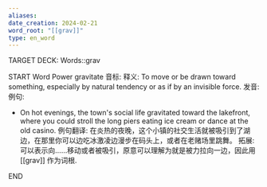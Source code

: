 ```yaml
---
aliases: 
date_creation: 2024-02-21
word_root: "[[grav]]"
type: en_word
---
```

TARGET DECK: Words::grav

START
Word Power
gravitate
音标: 
释义:
To move or be drawn toward something, especially by natural tendency or as if by an invisible force.
发音:
例句:
- On hot evenings, the town's social life gravitated toward the lakefront, where you could stroll the long piers eating ice cream or dance at the old casino.
例句翻译:
在炎热的夜晚，这个小镇的社交生活就被吸引到了湖边，在那里你可以边吃冰激凌边漫步在码头上，或者在老赌场里跳舞。
拓展:
可以表示向……移动或者被吸引，原意可以理解为就是被力拉向一边，因此用 [[grav]] 作为词根.
<!--ID: 1708517660581-->
END